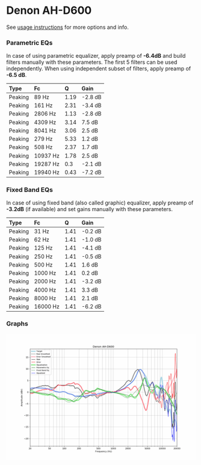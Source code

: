 # Denon AH-D600
See [usage instructions](https://github.com/jaakkopasanen/AutoEq#usage) for more options and info.

### Parametric EQs
In case of using parametric equalizer, apply preamp of **-6.4dB** and build filters manually
with these parameters. The first 5 filters can be used independently.
When using independent subset of filters, apply preamp of **-6.5 dB**.

| Type    | Fc       |    Q | Gain    |
|:--------|:---------|:-----|:--------|
| Peaking | 89 Hz    | 1.19 | -2.8 dB |
| Peaking | 161 Hz   | 2.31 | -3.4 dB |
| Peaking | 2806 Hz  | 1.13 | -2.8 dB |
| Peaking | 4309 Hz  | 3.14 | 7.5 dB  |
| Peaking | 8041 Hz  | 3.06 | 2.5 dB  |
| Peaking | 279 Hz   | 5.33 | 1.2 dB  |
| Peaking | 508 Hz   | 2.37 | 1.7 dB  |
| Peaking | 10937 Hz | 1.78 | 2.5 dB  |
| Peaking | 19287 Hz | 0.3  | -2.1 dB |
| Peaking | 19940 Hz | 0.43 | -7.2 dB |

### Fixed Band EQs
In case of using fixed band (also called graphic) equalizer, apply preamp of **-3.2dB**
(if available) and set gains manually with these parameters.

| Type    | Fc       |    Q | Gain    |
|:--------|:---------|:-----|:--------|
| Peaking | 31 Hz    | 1.41 | -0.2 dB |
| Peaking | 62 Hz    | 1.41 | -1.0 dB |
| Peaking | 125 Hz   | 1.41 | -4.1 dB |
| Peaking | 250 Hz   | 1.41 | -0.5 dB |
| Peaking | 500 Hz   | 1.41 | 1.6 dB  |
| Peaking | 1000 Hz  | 1.41 | 0.2 dB  |
| Peaking | 2000 Hz  | 1.41 | -3.2 dB |
| Peaking | 4000 Hz  | 1.41 | 3.3 dB  |
| Peaking | 8000 Hz  | 1.41 | 2.1 dB  |
| Peaking | 16000 Hz | 1.41 | -6.2 dB |

### Graphs
![](./Denon%20AH-D600.png)